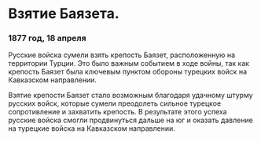# Взятие Баязета.
### 1877 год, 18 апреля

Русские войска сумели взять крепость Баязет, расположенную на территории Турции. Это было важным событием в ходе войны, так как крепость Баязет была ключевым пунктом обороны турецких войск на Кавказском направлении.

Взятие крепости Баязет стало возможным благодаря удачному штурму русских войск, которые сумели преодолеть сильное турецкое сопротивление и захватить крепость. В результате этого успеха русские войска смогли продвинуться дальше на юг и оказать давление на турецкие войска на Кавказском направлении.